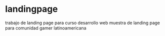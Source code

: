 # landingpage
trabajo de landing page para curso desarrollo web
muestra de landing page para comunidad gamer latinoamericana
